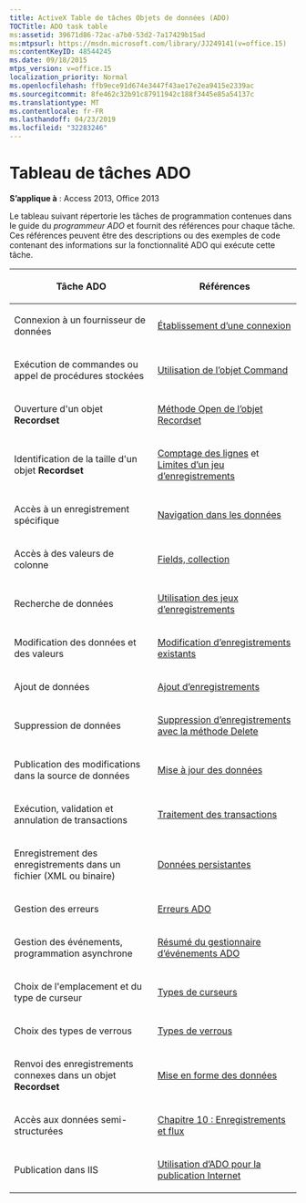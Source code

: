 ```yaml
---
title: ActiveX Table de tâches Objets de données (ADO)
TOCTitle: ADO task table
ms:assetid: 39671d86-72ac-a7b0-53d2-7a17429b15ad
ms:mtpsurl: https://msdn.microsoft.com/library/JJ249141(v=office.15)
ms:contentKeyID: 48544245
ms.date: 09/18/2015
mtps_version: v=office.15
localization_priority: Normal
ms.openlocfilehash: ffb9ece91d674e3447f43ae17e2ea9415e2339ac
ms.sourcegitcommit: 8fe462c32b91c87911942c188f3445e85a54137c
ms.translationtype: MT
ms.contentlocale: fr-FR
ms.lasthandoff: 04/23/2019
ms.locfileid: "32283246"
---
```

# <a name="ado-task-table"></a>Tableau de tâches ADO

**S’applique à** : Access 2013, Office 2013

Le tableau suivant répertorie les tâches de programmation contenues dans le guide du *programmeur ADO* et fournit des références pour chaque tâche. Ces références peuvent être des descriptions ou des exemples de code contenant des informations sur la fonctionnalité ADO qui exécute cette tâche.

<table>
<colgroup>
<col style="width: 50%" />
<col style="width: 50%" />
</colgroup>
<thead>
<tr class="header">
<th><p>Tâche ADO</p></th>
<th><p>Références</p></th>
</tr>
</thead>
<tbody>
<tr class="odd">
<td><p>Connexion à un fournisseur de données</p></td>
<td><p><a href="making-a-connection.md">Établissement d’une connexion</a></p></td>
</tr>
<tr class="even">
<td><p>Exécution de commandes ou appel de procédures stockées</p></td>
<td><p><a href="using-the-command-object-access.md">Utilisation de l’objet Command</a></p></td>
</tr>
<tr class="odd">
<td><p>Ouverture d'un objet <strong>Recordset</strong></p></td>
<td><p><a href="open-method-ado-recordset.md">Méthode Open de l’objet Recordset</a></p></td>
</tr>
<tr class="even">
<td><p>Identification de la taille d'un objet <strong>Recordset</strong></p></td>
<td><p><a href="counting-rows.md">Comptage des lignes</a> et <a href="the-limits-of-a-recordset.md">Limites d’un jeu d’enregistrements</a></p></td>
</tr>
<tr class="odd">
<td><p>Accès à un enregistrement spécifique</p></td>
<td><p><a href="navigating-through-the-data.md">Navigation dans les données</a></p></td>
</tr>
<tr class="even">
<td><p>Accès à des valeurs de colonne</p></td>
<td><p><a href="the-fields-collection.md">Fields, collection </a></p></td>
</tr>
<tr class="odd">
<td><p>Recherche de données</p></td>
<td><p><a href="working-with-recordsets.md">Utilisation des jeux d’enregistrements</a></p></td>
</tr>
<tr class="even">
<td><p>Modification des données et des valeurs</p></td>
<td><p><a href="editing-existing-records.md">Modification d’enregistrements existants</a></p></td>
</tr>
<tr class="odd">
<td><p>Ajout de données</p></td>
<td><p><a href="adding-records.md">Ajout d’enregistrements</a></p></td>
</tr>
<tr class="even">
<td><p>Suppression de données</p></td>
<td><p><a href="deleting-records-using-the-delete-method.md">Suppression d’enregistrements avec la méthode Delete</a></p></td>
</tr>
<tr class="odd">
<td><p>Publication des modifications dans la source de données</p></td>
<td><p><a href="updating-data.md">Mise à jour des données</a></p></td>
</tr>
<tr class="even">
<td><p>Exécution, validation et annulation de transactions</p></td>
<td><p><a href="transaction-processing.md">Traitement des transactions </a></p></td>
</tr>
<tr class="odd">
<td><p>Enregistrement des enregistrements dans un fichier (XML ou binaire)</p></td>
<td><p><a href="persisting-data.md">Données persistantes </a></p></td>
</tr>
<tr class="even">
<td><p>Gestion des erreurs</p></td>
<td><p><a href="ado-errors.md">Erreurs ADO</a></p></td>
</tr>
<tr class="odd">
<td><p>Gestion des événements, programmation asynchrone</p></td>
<td><p><a href="ado-event-handler-summary.md">Résumé du gestionnaire d’événements ADO</a></p></td>
</tr>
<tr class="even">
<td><p>Choix de l'emplacement et du type de curseur</p></td>
<td><p><a href="types-of-cursors.md">Types de curseurs </a></p></td>
</tr>
<tr class="odd">
<td><p>Choix des types de verrous</p></td>
<td><p><a href="types-of-locks.md">Types de verrous</a></p></td>
</tr>
<tr class="even">
<td><p>Renvoi des enregistrements connexes dans un objet  <strong>Recordset</strong></p></td>
<td><p><a href="data-shaping.md">Mise en forme des données</a></p></td>
</tr>
<tr class="odd">
<td><p>Accès aux données semi-structurées</p></td>
<td><p><a href="chapter-10-records-and-streams.md">Chapitre 10 : Enregistrements et flux</a></p></td>
</tr>
<tr class="even">
<td><p>Publication dans IIS</p></td>
<td><p><a href="using-ado-for-internet-publishing.md">Utilisation d’ADO pour la publication Internet</a></p></td>
</tr>
</tbody>
</table>

